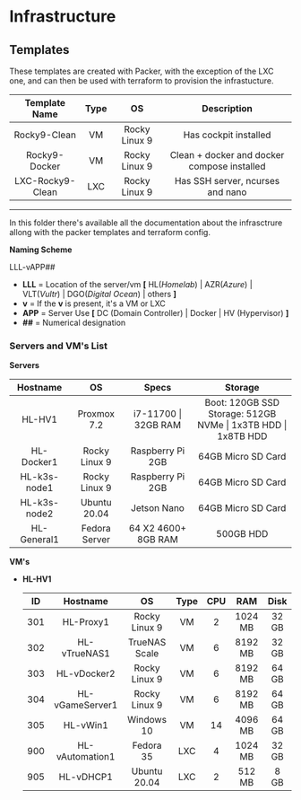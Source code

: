 # Infrastructure

## Templates 

These templates are created with Packer, with the exception of the LXC one, and can then be used with terraform to provision the infrastucture.

| Template Name    | Type | OS            | Description                                 |
|:----------------:|:----:|:-------------:|:-------------------------------------------:|
| Rocky9-Clean     | VM   | Rocky Linux 9 | Has cockpit installed                       |
| Rocky9-Docker    | VM   | Rocky Linux 9 | Clean + docker and docker compose installed |
| LXC-Rocky9-Clean | LXC  | Rocky Linux 9 | Has SSH server, ncurses and nano            |

---

In this folder there's available all the documentation about the infrasctrure allong with the packer templates and terraform config.

**Naming Scheme**

LLL-vAPP##

- **LLL** = Location of the server/vm **[** HL(*Homelab*) | AZR(*Azure*) | VLT(*Vultr*) | DGO(*Digital Ocean*) | others **]**  
- **v** = If the **v** is present, it's a VM or LXC
- **APP** = Server Use **[** DC (Domain Controller) | Docker | HV (Hypervisor) **]**  
- **##** = Numerical designation

### Servers and VM's List

**Servers**  

| Hostname     | OS            | Specs                | Storage                                                          |
|:------------:|:-------------:|:--------------------:|:----------------------------------------------------------------:|
| HL-HV1       | Proxmox 7.2   | i7-11700 \| 32GB RAM | Boot: 120GB SSD<br>Storage: 512GB NVMe \| 1x3TB HDD \| 1x8TB HDD |
| HL-Docker1   | Rocky Linux 9 | Raspberry Pi 2GB     | 64GB Micro SD Card                                               |
| HL-k3s-node1 | Rocky Linux 9 | Raspberry Pi 2GB     | 64GB Micro SD Card                                               |
| HL-k3s-node2 | Ubuntu 20.04  | Jetson Nano          | 64GB Micro SD Card                                               |
| HL-General1  | Fedora Server | 64 X2 4600+ 8GB RAM  | 500GB HDD                                                        |

**VM's**

- **HL-HV1**
  
  | ID  | Hostname        | OS            | Type | CPU | RAM     | Disk  |
  |:---:|:---------------:|:-------------:|:----:|:---:|:-------:|:-----:|
  | 301 | HL-Proxy1       | Rocky Linux 9 | VM   | 2   | 1024 MB | 32 GB |
  | 302 | HL-vTrueNAS1    | TrueNAS Scale | VM   | 6   | 8192 MB | 32 GB |
  | 303 | HL-vDocker2     | Rocky Linux 9 | VM   | 6   | 8192 MB | 64 GB |
  | 304 | HL-vGameServer1 | Rocky Linux 9 | VM   | 6   | 8192 MB | 64 GB |
  | 305 | HL-vWin1        | Windows 10    | VM   | 14  | 4096 MB | 64 GB |
  | 900 | HL-vAutomation1 | Fedora 35     | LXC  | 4   | 1024 MB | 32 GB |
  | 905 | HL-vDHCP1       | Ubuntu 20.04  | LXC  | 2   | 512 MB  | 8 GB  |


